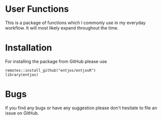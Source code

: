# User Functions

This is a package of functions which I commonly use in my everyday workflow. It will most likely expand throughout the time.

# Installation
For installing the package from GitHub please use

```
remotes::install_github("entjos/entjosR")
library(entjos)
```

# Bugs
If you find any bugs or have any suggestion please don't hesitate to file an issue on GitHub.
